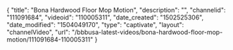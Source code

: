 {
    "title": "Bona Hardwood Floor Mop Motion",
    "description": "",
    "channelid": "111091684",
    "videoid": "110005311",
    "date_created": "1502525306",
    "date_modified": "1504049170",
    "type": "captivate",
    "layout": "channelVideo",
    "url": "\/bbbusa-latest-videos\/bona-hardwood-floor-mop-motion\/111091684-110005311"
}